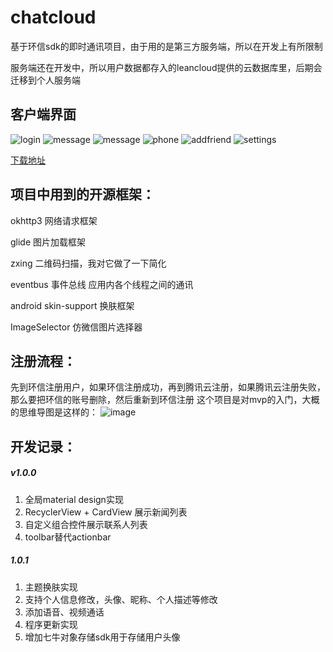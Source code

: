 # chatcloud
基于环信sdk的即时通讯项目，由于用的是第三方服务端，所以在开发上有所限制

服务端还在开发中，所以用户数据都存入的leancloud提供的云数据库里，后期会迁移到个人服务端

## 客户端界面

![login](https://s1.ax1x.com/2018/06/03/CTm8de.png)
![message](https://s1.ax1x.com/2018/06/03/CTmtJA.png)
![message](https://s1.ax1x.com/2018/06/03/CTmtJA.png)
![phone](https://s1.ax1x.com/2018/06/03/CTmNRI.png)
![addfriend](https://s1.ax1x.com/2018/06/03/CTmUzt.png)
![settings](https://s1.ax1x.com/2018/06/03/CTmwsf.png)

[下载地址](https://www.pgyer.com/xEPF)



## 项目中用到的开源框架：

okhttp3 网络请求框架

glide 图片加载框架

zxing   二维码扫描，我对它做了一下简化

eventbus 事件总线 应用内各个线程之间的通讯

android skin-support 换肤框架

ImageSelector 仿微信图片选择器

## 注册流程：

先到环信注册用户，如果环信注册成功，再到腾讯云注册，如果腾讯云注册失败，那么要把环信的账号删除，然后重新到环信注册
这个项目是对mvp的入门，大概的思维导图是这样的：
![image](http://oqz3bypff.bkt.clouddn.com/mvp.png)

## 开发记录：

##### v1.0.0

1. 全局material design实现
2. RecyclerView + CardView 展示新闻列表
3. 自定义组合控件展示联系人列表
4. toolbar替代actionbar

##### 1.0.1

1. 主题换肤实现
2. 支持个人信息修改，头像、昵称、个人描述等修改
3. 添加语音、视频通话
4. 程序更新实现
5. 增加七牛对象存储sdk用于存储用户头像

